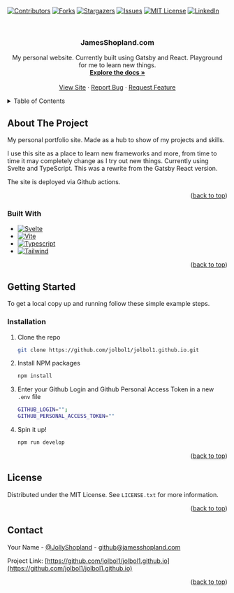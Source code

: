 <div id="top"></div>

[![Contributors][contributors-shield]][contributors-url]
[![Forks][forks-shield]][forks-url]
[![Stargazers][stars-shield]][stars-url]
[![Issues][issues-shield]][issues-url]
[![MIT License][license-shield]][license-url]
[![LinkedIn][linkedin-shield]][linkedin-url]

<!-- PROJECT LOGO -->
<br />
<div align="center">
<h3 align="center">JamesShopland.com</h3>

  <p align="center">
    My personal website. Currently built using Gatsby and React. Playground for me to learn new things.
    <br />
    <a href="https://github.com/jolbol1/jolbol1.github.io"><strong>Explore the docs »</strong></a>
    <br />
    <br />
    <a href="https://jamesshopland.com">View Site</a>
    ·
    <a href="https://github.com/jolbol1/jolbol1.github.io/issues">Report Bug</a>
    ·
    <a href="https://github.com/jolbol1/jolbol1.github.io/issues">Request Feature</a>
  </p>
</div>

<!-- TABLE OF CONTENTS -->
<details>
  <summary>Table of Contents</summary>
  <ol>
    <li>
      <a href="#about-the-project">About The Project</a>
      <ul>
        <li><a href="#built-with">Built With</a></li>
      </ul>
    </li>
    <li>
      <a href="#getting-started">Getting Started</a>
      <ul>
        <li><a href="#prerequisites">Prerequisites</a></li>
        <li><a href="#installation">Installation</a></li>
      </ul>
    </li>
    <li><a href="#usage">Usage</a></li>
    <li><a href="#roadmap">Roadmap</a></li>
    <li><a href="#contributing">Contributing</a></li>
    <li><a href="#license">License</a></li>
    <li><a href="#contact">Contact</a></li>
    <li><a href="#acknowledgments">Acknowledgments</a></li>
  </ol>
</details>

<!-- ABOUT THE PROJECT -->

## About The Project

My personal portfolio site. Made as a hub to show of my projects and skills.

I use this site as a place to learn new frameworks and more, from time to time it may completely change as I try out new things. Currently using Svelte and TypeScript.
This was a rewrite from the Gatsby React version.

The site is deployed via Github actions.

<p align="right">(<a href="#top">back to top</a>)</p>

### Built With

- [![Svelte][svelte-badge]][svelte-url]
- [![Vite][vite-badge]][vite-url]
- [![Typescript][typescript-badge]][typescript-url]
- [![Tailwind][tailwind-badge]][tailwind-url]

<p align="right">(<a href="#top">back to top</a>)</p>

<!-- GETTING STARTED -->

## Getting Started

To get a local copy up and running follow these simple example steps.

### Installation

1. Clone the repo
   ```sh
   git clone https://github.com/jolbol1/jolbol1.github.io.git
   ```
2. Install NPM packages
   ```sh
   npm install
   ```
3. Enter your Github Login and Github Personal Access Token in a new `.env` file
   ```sh
   GITHUB_LOGIN="";
   GITHUB_PERSONAL_ACCESS_TOKEN=""
   ```
4. Spin it up!
   ```sh
   npm run develop
   ```

<p align="right">(<a href="#top">back to top</a>)</p>

<!-- LICENSE -->

## License

Distributed under the MIT License. See `LICENSE.txt` for more information.

<p align="right">(<a href="#top">back to top</a>)</p>

<!-- CONTACT -->

## Contact

Your Name - [@JollyShopland](https://twitter.com/JollyShopland) - github@jamesshopland.com

Project Link: [https://github.com/jolbol1/jolbol1.github.io](https://github.com/jolbol1/jolbol1.github.io)

<p align="right">(<a href="#top">back to top</a>)</p>

<!-- MARKDOWN LINKS & IMAGES -->
<!-- https://www.markdownguide.org/basic-syntax/#reference-style-links -->

[contributors-shield]: https://img.shields.io/github/contributors/jolbol1/jolbol1.github.io.svg?style=for-the-badge
[contributors-url]: https://github.com/jolbol1/jolbol1.github.io/graphs/contributors
[forks-shield]: https://img.shields.io/github/forks/jolbol1/jolbol1.github.io.svg?style=for-the-badge
[forks-url]: https://github.com/jolbol1/jolbol1.github.io/network/members
[stars-shield]: https://img.shields.io/github/stars/jolbol1/jolbol1.github.io.svg?style=for-the-badge
[stars-url]: https://github.com/jolbol1/jolbol1.github.io/stargazers
[issues-shield]: https://img.shields.io/github/issues/jolbol1/jolbol1.github.io.svg?style=for-the-badge
[issues-url]: https://github.com/jolbol1/jolbol1.github.io/issues
[license-shield]: https://img.shields.io/github/license/jolbol1/jolbol1.github.io.svg?style=for-the-badge
[license-url]: https://github.com/jolbol1/jolbol1.github.io/blob/master/LICENSE.txt
[linkedin-shield]: https://img.shields.io/badge/-LinkedIn-black.svg?style=for-the-badge&logo=linkedin&colorB=555
[linkedin-url]: https://linkedin.com/in/james.shopland
[product-screenshot]: images/screenshot.png
[next.js]: https://img.shields.io/badge/next.js-000000?style=for-the-badge&logo=nextdotjs&logoColor=white
[next-url]: https://nextjs.org/
[react.js]: https://img.shields.io/badge/React-20232A?style=for-the-badge&logo=react&logoColor=61DAFB
[react-url]: https://reactjs.org/
[vue.js]: https://img.shields.io/badge/Vue.js-35495E?style=for-the-badge&logo=vuedotjs&logoColor=4FC08D
[vue-url]: https://vuejs.org/
[angular.io]: https://img.shields.io/badge/Angular-DD0031?style=for-the-badge&logo=angular&logoColor=white
[angular-url]: https://angular.io/
[svelte.dev]: https://img.shields.io/badge/Svelte-4A4A55?style=for-the-badge&logo=svelte&logoColor=FF3E00
[svelte-url]: https://svelte.dev/
[laravel.com]: https://img.shields.io/badge/Laravel-FF2D20?style=for-the-badge&logo=laravel&logoColor=white
[laravel-url]: https://laravel.com
[bootstrap.com]: https://img.shields.io/badge/Bootstrap-563D7C?style=for-the-badge&logo=bootstrap&logoColor=white
[bootstrap-url]: https://getbootstrap.com
[jquery.com]: https://img.shields.io/badge/jQuery-0769AD?style=for-the-badge&logo=jquery&logoColor=white
[jquery-url]: https://jquery.com
[gatsby-badge]: https://img.shields.io/badge/Gatsby-%23663399.svg?style=for-the-badge&logo=gatsby&logoColor=white
[gatsby]: https://www.gatsbyjs.com/
[typescript-badge]: https://img.shields.io/badge/typescript-%23007ACC.svg?style=for-the-badge&logo=typescript&logoColor=white
[typescript-url]: https://www.typescriptlang.org/
[tailwind-badge]: https://img.shields.io/badge/tailwindcss-%2338B2AC.svg?style=for-the-badge&logo=tailwind-css&logoColor=white
[tailwind-url]: https://tailwindcss.com/
[svelte-badge]: https://img.shields.io/badge/svelte-%23f1413d.svg?style=for-the-badge&logo=svelte&logoColor=white
[svelte-url]: https://svelte.dev/
[vite-badge]: https://img.shields.io/badge/vite-%23646CFF.svg?style=for-the-badge&logo=vite&logoColor=white
[vite-url]: https://vitejs.dev/
